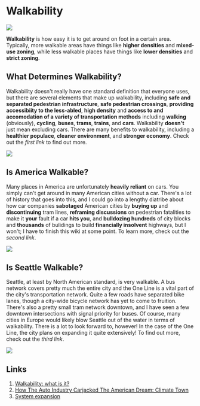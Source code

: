 # Walkability
![](https://insidesources.com/wp-content/uploads/2019/05/bigstock-Glasgow-Scotland-May-P-282798847.jpg)

**Walkability** is how easy it is to get around on foot in a certain area. Typically, more walkable areas have things like **higher densities** and **mixed-use zoning**, while less walkable places have things like **lower densities** and **strict zoning**.

## What Determines Walkability?
Walkability doesn't really have one standard definition that everyone uses, but there are several elements that make up walkability, including **safe and separated pedestrian infrastructure**, **safe pedestrian crossings**, **providing accessibiity to the less-abled**, **high density** and **access to and accomodation of a variety of transportation methods** including **walking** (obviously), **cycling**, **buses**, **trams**, **trains**, and **cars**. Walkability **doesn't** just mean excluding cars. There are many benefits to walkability, including a **healthier populace**, **cleaner environment**, and **stronger economy**. Check out the *first link* to find out more.

![](https://ars.els-cdn.com/content/image/1-s2.0-S2095263516300656-gr1.jpg)

## Is America Walkable?
Many places in America are unfortunately **heavily reliant** on cars. You simply can't get around in many American cities without a car. There's a lot of history that goes into this, and I could go into a lengthy diatribe about how car companies **sabotaged** American cities by **buying up** and **discontinuing** tram lines, **reframing discussions** on pedestrian fatalities to make it **your** fault if a car **hits you**, and **bulldozing hundreds** of city blocks and **thousands** of bulidings to build **financially insolvent** highways, but I won't; I have to finish this wiki at some point. To learn more, check out the *second link*.

![](https://d7hftxdivxxvm.cloudfront.net/?height=636&quality=50&resize_to=fit&src=https%3A%2F%2Fd32dm0rphc51dk.cloudfront.net%2Fm_8tC3PwKDI2xxbPCfjHOg%2Fnormalized.jpg&width=800)

## Is Seattle Walkable?
Seattle, at least by North American standard, is very walkable. A bus network covers pretty much the entire city and the One Line is a vital part of the city's transportation network. Quite a few roads have separated bike lanes, though a city-wide bicycle network has yet to come to fruition. There's also a pretty small tram network downtown, and I have seen a few downtown intersections with signal priority for buses. Of course, many cities in Europe would likely blow Seattle out of the water in terms of walkability. There is a lot to look forward to, however! In the case of the One Line, the city plans on expanding it quite extensively! To find out more, check out the *third link*.

![](https://upload.wikimedia.org/wikipedia/commons/4/49/Link_LRV_128_approaching_Sea-Tac_Airport_Station.jpg)

## Links
1. [Walkability: what is it?](https://www.tandfonline.com/doi/full/10.1080/17549170903092867)
2. [How The Auto Industry Carjacked The American Dream: Climate Town](https://www.youtube.com/watch?v=oOttvpjJvAo)
3. [System expansion](https://www.soundtransit.org/system-expansion)
